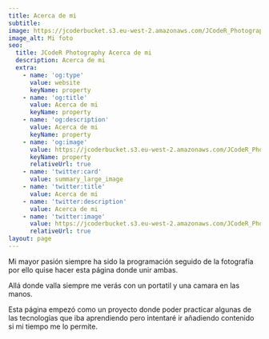 ```yaml
---
title: Acerca de mi
subtitle:
image: https://jcoderbucket.s3.eu-west-2.amazonaws.com/JCodeR_Photography/retrato-1.jpg
image_alt: Mi foto
seo:
  title: JCodeR Photography Acerca de mi
  description: Acerca de mi
  extra:
    - name: 'og:type'
      value: website
      keyName: property
    - name: 'og:title'
      value: Acerca de mi
      keyName: property
    - name: 'og:description'
      value: Acerca de mi
      keyName: property
    - name: 'og:image'
      value: https://jcoderbucket.s3.eu-west-2.amazonaws.com/JCodeR_Photography/retrato-1.jpg
      keyName: property
      relativeUrl: true
    - name: 'twitter:card'
      value: summary_large_image
    - name: 'twitter:title'
      value: Acerca de mi
    - name: 'twitter:description'
      value: Acerca de mi
    - name: 'twitter:image'
      value: https://jcoderbucket.s3.eu-west-2.amazonaws.com/JCodeR_Photography/retrato-1.jpg
      relativeUrl: true
layout: page
---
```


Mi mayor pasión siempre ha sido la programación seguido de la fotografía por ello quise hacer esta página donde unir
ambas.

Allá donde valla siempre me verás con un portatil y una camara en las manos.

Esta página empezó como un proyecto donde poder practicar algunas de las tecnologías que iba aprendiendo pero intentaré
ir añadiendo contenido si mi tiempo me lo permite.